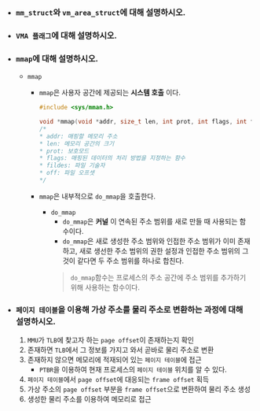 - ### `mm_struct`와 `vm_area_struct`에 대해 설명하시오.

- ### `VMA 플래그`에 대해 설명하시오.

- ### `mmap`에 대해 설명하시오.
    - `mmap`
        - `mmap`은 사용자 공간에 제공되는 __시스템 호출__ 이다.
            
            ```c
            #include <sys/mman.h>

            void *mmap(void *addr, size_t len, int prot, int flags, int fildes, off_t off);
            /*
            * addr: 매핑할 메모리 주소
            * len: 메모리 공간의 크기
            * prot: 보호모드
            * flags: 매핑된 데이터의 처리 방법을 지정하는 함수
            * fildes: 파일 기술자
            * off: 파일 오프셋
            */
            ```
        - `mmap`은 내부적으로 `do_mmap`을 호출한다.
            - `do_mmap`
                - `do_mmap`은 __커널__ 이 연속된 주소 범위를 새로 만들 때 사용되는 함수이다.
                - `do_mmap`은 새로 생성한 주소 범위와 인접한 주소 범위가 이미 존재하고, 새로 생선한 주소 범위의 권한 설정과 인접한 주소 범위의 그것이 같다면 두 주소 범위를 하나로 합친다.
                > `do_mmap`함수는 프로세스의 주소 공간에 주소 범위를 추가하기 위해 사용하는 함수이다.

- ### `페이지 테이블`을 이용해 가상 주소를 물리 주소로 변환하는 과정에 대해 설명하시오.
    1. `MMU`가 `TLB`에 찾고자 하는 `page offset`이 존재하는지 확인
    2. 존재하면 `TLB`에서 그 정보를 가지고 와서 곧바로 물리 주소로 변환
    3. 존재하지 않으면 메모리에 적재되어 있는 `페이지 테이블`에 접근
        - `PTBR`을 이용하여 현재 프로세스의 `페이지 테이블` 위치를 알 수 있다.
    4. `페이지 테이블`에서 `page offset`에 대응되는 `frame offset` 획득
    5. 가상 주소의 `page offset` 부분을 `frame offset`으로 변환하여 물리 주소 생성
    6. 생성한 물리 주소를 이용하여 메모리로 접근
